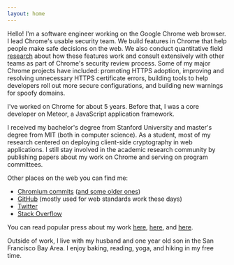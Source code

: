 ```yaml
---
layout: home
---
```


Hello! I'm a software engineer working on the Google Chrome web browser. I lead
Chrome's usable security team. We build features in Chrome that help people make
safe decisions on the web. We also conduct quantitative field
[research](publications.html) about how these features work and consult
extensively with other teams as part of Chrome's security review process. Some
of my major Chrome projects have included: promoting HTTPS adoption, improving
and resolving unnecessary HTTPS certificate errors, building tools to help
developers roll out more secure configurations, and building new warnings for
spoofy domains.

I've worked on Chrome for about 5 years. Before that, I was a core developer on
Meteor, a JavaScript application framework.

I received my bachelor's degree from Stanford University and master's degree
from MIT (both in computer science). As a student, most of my research centered
on deploying client-side cryptography in web applications. I still stay involved
in the academic research community by publishing papers about my work on Chrome
and serving on program committees.

Other places on the web you can find me:
* [Chromium commits](https://chromium-review.googlesource.com/q/owner:estark%2540chromium.org)
 ([and some older ones](https://codereview.chromium.org/search?closed=1&owner=estark%40chromium.org&reviewer=&cc=&repo_guid=&base=&project=&private=1&commit=1&created_before=&created_after=&modified_before=&modified_after=&order=&format=html&keys_only=False&with_messages=False&cursor=&limit=30))
* [GitHub](https://www.github.com/estark37/) (mostly used for web standards work these days)
* [Twitter](https://twitter.com/estark37/)
* [Stack Overflow](https://stackoverflow.com/users/1867669/emily)

You can read popular press about my work
[here](https://www.wired.com/story/google-chrome-kill-url-first-steps/),
[here](https://www.bbc.com/news/technology-47071518), and
[here](https://www.economist.com/science-and-technology/2015/07/30/the-big-bug-hunt).

Outside of work, I live with my husband and one year old son in the San
Francisco Bay Area. I enjoy baking, reading, yoga, and hiking in my free time.
